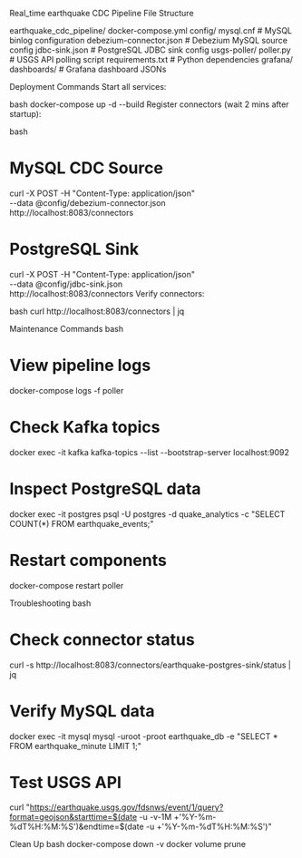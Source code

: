Real_time earthquake CDC Pipeline
File Structure

earthquake_cdc_pipeline/
 docker-compose.yml
 config/
    mysql.cnf            # MySQL binlog configuration
    debezium-connector.json  # Debezium MySQL source config
    jdbc-sink.json       # PostgreSQL JDBC sink config
 usgs-poller/
    poller.py            # USGS API polling script
    requirements.txt     # Python dependencies
 grafana/
    dashboards/          # Grafana dashboard JSONs


Deployment Commands
Start all services:

bash
docker-compose up -d --build
Register connectors (wait 2 mins after startup):

bash
# MySQL CDC Source
curl -X POST -H "Content-Type: application/json" \
--data @config/debezium-connector.json \
http://localhost:8083/connectors

# PostgreSQL Sink
curl -X POST -H "Content-Type: application/json" \
--data @config/jdbc-sink.json \
http://localhost:8083/connectors
Verify connectors:

bash
curl http://localhost:8083/connectors | jq


Maintenance Commands
bash
# View pipeline logs
docker-compose logs -f poller

# Check Kafka topics
docker exec -it kafka kafka-topics --list --bootstrap-server localhost:9092

# Inspect PostgreSQL data
docker exec -it postgres psql -U postgres -d quake_analytics -c "SELECT COUNT(*) FROM earthquake_events;"

# Restart components
docker-compose restart poller


Troubleshooting
bash
# Check connector status
curl -s http://localhost:8083/connectors/earthquake-postgres-sink/status | jq

# Verify MySQL data
docker exec -it mysql mysql -uroot -proot earthquake_db -e "SELECT * FROM earthquake_minute LIMIT 1;"

# Test USGS API
curl "https://earthquake.usgs.gov/fdsnws/event/1/query?format=geojson&starttime=$(date -u -v-1M +'%Y-%m-%dT%H:%M:%S')&endtime=$(date -u +'%Y-%m-%dT%H:%M:%S')"


Clean Up
bash
docker-compose down -v
docker volume prune
